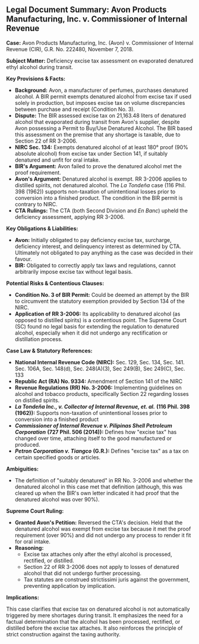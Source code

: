 ## Legal Document Summary: Avon Products Manufacturing, Inc. v. Commissioner of Internal Revenue

**Case:** Avon Products Manufacturing, Inc. (Avon) v. Commissioner of Internal Revenue (CIR), G.R. No. 222480, November 7, 2018.

**Subject Matter:** Deficiency excise tax assessment on evaporated denatured ethyl alcohol during transit.

**Key Provisions & Facts:**

*   **Background:** Avon, a manufacturer of perfumes, purchases denatured alcohol. A BIR permit exempts denatured alcohol from excise tax if used solely in production, but imposes excise tax on volume discrepancies between purchase and receipt (Condition No. 3).
*   **Dispute:** The BIR assessed excise tax on 21,163.48 liters of denatured alcohol that evaporated during transit from Avon's supplier, despite Avon possessing a Permit to Buy/Use Denatured Alcohol. The BIR based this assessment on the premise that any shortage is taxable, due to Section 22 of RR 3-2006.
*   **NIRC Sec. 134:** Exempts denatured alcohol of at least 180° proof (90% absolute alcohol) from excise tax under Section 141, if suitably denatured and unfit for oral intake.
*   **BIR's Argument:** Avon failed to prove the denatured alcohol met the proof requirement.
*   **Avon's Argument:** Denatured alcohol is exempt. RR 3-2006 applies to distilled spirits, not denatured alcohol. The *La Tondeña* case (116 Phil. 398 (1962)) supports non-taxation of unintentional losses prior to conversion into a finished product. The condition in the BIR permit is contrary to NIRC.
*   **CTA Rulings:** The CTA (both Second Division and *En Banc*) upheld the deficiency assessment, applying RR 3-2006.

**Key Obligations & Liabilities:**

*   **Avon:** Initially obligated to pay deficiency excise tax, surcharge, deficiency interest, and delinquency interest as determined by CTA. Ultimately not obligated to pay anything as the case was decided in their favour.
*   **BIR:** Obligated to correctly apply tax laws and regulations, cannot arbitrarily impose excise tax without legal basis.

**Potential Risks & Contentious Clauses:**

*   **Condition No. 3 of BIR Permit:** Could be deemed an attempt by the BIR to circumvent the statutory exemption provided by Section 134 of the NIRC.
*   **Application of RR 3-2006:**  Its applicability to denatured alcohol (as opposed to distilled spirits) is a contentious point. The Supreme Court (SC) found no legal basis for extending the regulation to denatured alcohol, especially when it did not undergo any rectification or distillation process.

**Case Law & Statutory References:**

*   **National Internal Revenue Code (NIRC):** Sec. 129, Sec. 134, Sec. 141. Sec. 106A, Sec. 148(d), Sec. 248(A)(3), Sec 249(B), Sec 249(C), Sec. 133
*   **Republic Act (RA) No. 9334:** Amendment of Section 141 of the NIRC
*   **Revenue Regulations (RR) No. 3-2006:** Implementing guidelines on alcohol and tobacco products, specifically Section 22 regarding losses on distilled spirits.
*   ***La Tondeña Inc., v. Collector of Internal Revenue, et. al.*** **(116 Phil. 398 (1962)):** Supports non-taxation of unintentional losses prior to conversion into a finished product
*   ***Commissioner of Internal Revenue v. Pilipinas Shell Petroleum Corporation*** **(727 Phil. 506 (2014)):** Defines how "excise tax" has changed over time, attaching itself to the good manufactured or produced.
*   ***Petron Corporation v. Tiangco*** **(G.R.):** Defines "excise tax" as a tax on certain specified goods or articles.

**Ambiguities:**

*   The definition of "suitably denatured" in RR No. 3-2006 and whether the denatured alcohol in this case met that definition (although, this was cleared up when the BIR's own letter indicated it had proof that the denatured alcohol was over 90%).

**Supreme Court Ruling:**

*   **Granted Avon's Petition:** Reversed the CTA's decision.  Held that the denatured alcohol was exempt from excise tax because it met the proof requirement (over 90%) and did not undergo any process to render it fit for oral intake.
*   **Reasoning:**
    *   Excise tax attaches only after the ethyl alcohol is processed, rectified, or distilled.
    *   Section 22 of RR 3-2006 does not apply to losses of denatured alcohol that did not undergo further processing.
    *   Tax statutes are construed strictissimi juris against the government, preventing application by implication.

**Implications:**

This case clarifies that excise tax on denatured alcohol is not automatically triggered by mere shortages during transit. It emphasizes the need for a factual determination that the alcohol has been processed, rectified, or distilled before the excise tax attaches. It also reinforces the principle of strict construction against the taxing authority.
